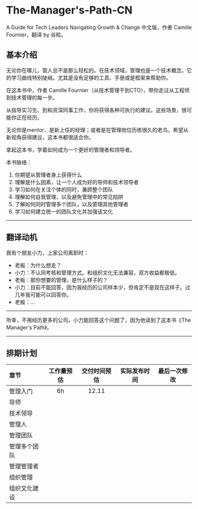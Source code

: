 # The-Manager's-Path-CN
A Guide for Tech Leaders Navigating Growth &amp; Change 中文版，作者 Camille Fournier，翻译 by 谷粒。




## 基本介绍

无论你在哪儿，管人总不是那么轻松的。在技术领域，管理也是一个技术概念。它的学习曲线特别陡峭。尤其是没有足够的工具、手册或是框架来帮助你。

在这本书中，作者 Camille Fournier（从技术管理干到CTO），带你走过从工程师到技术管理的每一步。

从指导实习生、到和资深同事工作，你将获得各种可执行的建议。这些场景，很可能你正在经历。

无论你是mentor、是新上任的经理；或者是在管理岗位历练很久的老鸟，希望从新视角获得建议，这本书都很适合你。

拿起这本书，学着如何成为一个更好的管理者和领导者。

本书脉络：

1. 你期望从管理者身上获得什么
2. 理解是什么因素，让一个人成为好的导师和技术领导者
3. 学习如何在关注个体的同时，兼顾整个团队
4. 理解如何自我管理，以及避免管理中的常见陷阱
5. 了解如何同时管理多个团队，以及管理其他管理者
6. 学习如何建立统一的团队文化并加强该文化

---

## 翻译动机

我有个朋友小力，上家公司离职时：

- 老板：为什么想走？
- 小力：不认同考核和管理方式。和组织文化无法兼容，双方收益都极低。
- 老板：那你想要的管理，是什么样子的？
- 小力：目前不能回答，因为我经历的公司样本少，但肯定不是现在这样子。过几年我可能可以回答你。
- 老板：...

------

所幸，不用经历更多的公司，小力能回答这个问题了，因为他读到了这本书《The Manager's Path》。

---

## 排期计划

|      章节|工作量预估      |交付时间预估      |实际发布时间 |最后一次修改 |
| :--- | :--: | :--: | ---- | ---- |
| 管理入门 | 6h | 12.11 | | |
| 导师 |      |      | | |
| 技术领导 |      |      | | |
| 管理人 | | | | |
| 管理团队 | | | | |
| 管理多个团队 | | | | |
| 管理管理者 | | | | |
| 组织管理 | | | | |
| 组织文化建设 | | | | |

